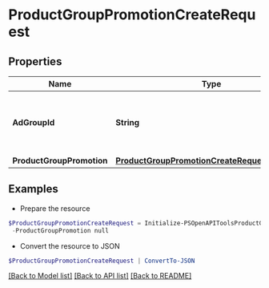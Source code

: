 # ProductGroupPromotionCreateRequest
## Properties

Name | Type | Description | Notes
------------ | ------------- | ------------- | -------------
**AdGroupId** | **String** | ID of the Ad Group the Product Group Promotion belongs to. | 
**ProductGroupPromotion** | [**ProductGroupPromotionCreateRequestElement[]**](ProductGroupPromotionCreateRequestElement.md) |  | 

## Examples

- Prepare the resource
```powershell
$ProductGroupPromotionCreateRequest = Initialize-PSOpenAPIToolsProductGroupPromotionCreateRequest  -AdGroupId 2680059592705 `
 -ProductGroupPromotion null
```

- Convert the resource to JSON
```powershell
$ProductGroupPromotionCreateRequest | ConvertTo-JSON
```

[[Back to Model list]](../README.md#documentation-for-models) [[Back to API list]](../README.md#documentation-for-api-endpoints) [[Back to README]](../README.md)


